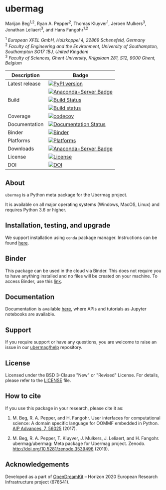 # ubermag
Marijan Beg<sup>1,2</sup>, Ryan A. Pepper<sup>2</sup>, Thomas Kluyver<sup>1</sup>, Jeroen Mulkers<sup>3</sup>, Jonathan Leliaert<sup>3</sup>, and Hans Fangohr<sup>1,2</sup>

<sup>1</sup> *European XFEL GmbH, Holzkoppel 4, 22869 Schenefeld, Germany*  
<sup>2</sup> *Faculty of Engineering and the Environment, University of Southampton, Southampton SO17 1BJ, United Kingdom*  
<sup>3</sup> *Faculty of Sciences, Ghent University, Krijgslaan 281, S12, 9000 Ghent, Belgium*  

| Description | Badge |
| --- | --- |
| Latest release | [![PyPI version](https://badge.fury.io/py/ubermag.svg)](https://badge.fury.io/py/ubermag) |
|                | [![Anaconda-Server Badge](https://anaconda.org/conda-forge/ubermag/badges/version.svg)](https://anaconda.org/conda-forge/ubermag) |
| Build | [![Build Status](https://travis-ci.org/ubermag/ubermag.svg?branch=master)](https://travis-ci.org/ubermag/ubermag) |
|       | [![Build status](https://ci.appveyor.com/api/projects/status/mybyc82pthjy2g42?svg=true)](https://ci.appveyor.com/project/marijanbeg/ubermag) |
| Coverage | [![codecov](https://codecov.io/gh/ubermag/ubermag/branch/master/graph/badge.svg)](https://codecov.io/gh/ubermag/ubermag) |
| Documentation | [![Documentation Status](https://readthedocs.org/projects/ubermag/badge/?version=latest)](https://ubermag.readthedocs.io/en/latest/?badge=latest) |
| Binder | [![Binder](https://mybinder.org/badge_logo.svg)](https://mybinder.org/v2/gh/ubermag/ubermag/master?filepath=docs%2Fipynb%2Findex.ipynb) |
| Platforms | [![Platforms](https://anaconda.org/conda-forge/ubermag/badges/platforms.svg)](https://anaconda.org/conda-forge/ubermag) |
| Downloads | [![Anaconda-Server Badge](https://anaconda.org/conda-forge/ubermag/badges/downloads.svg)](https://anaconda.org/conda-forge/ubermag) |
| License | [![License](https://img.shields.io/badge/License-BSD%203--Clause-blue.svg)](https://opensource.org/licenses/BSD-3-Clause) |
| DOI | [![DOI](https://zenodo.org/badge/DOI/10.5281/zenodo.3539496.svg)](https://doi.org/10.5281/zenodo.3539496) |

## About

`ubermag` is a Python meta package for the Ubermag project.

It is available on all major operating systems (Windows, MacOS, Linux) and requires Python 3.6 or higher.

## Installation, testing, and upgrade

We support installation using `conda` package manager. Instructions can be found [here](https://ubermag.readthedocs.io/en/latest/ipynb/01-tutorial-installation.html).

## Binder

This package can be used in the cloud via Binder. This does not require you to have anything installed and no files will be created on your machine. To access Binder, use this [link](https://mybinder.org/v2/gh/ubermag/ubermag/master?filepath=docs%2Fipynb%2Findex.ipynb).

## Documentation

Documentation is available [here](https://ubermag.readthedocs.io/en/latest/), where APIs and tutorials as Jupyter notebooks are available.

## Support

If you require support or have any questions, you are welcome to raise an issue in our [ubermag/help](https://github.com/ubermag/help) repository.

## License

Licensed under the BSD 3-Clause "New" or "Revised" License. For details, please refer to the [LICENSE](LICENSE) file.

## How to cite

If you use this package in your research, please cite it as:

1. M. Beg, R. A. Pepper, and H. Fangohr. User interfaces for computational science: A domain specific language for OOMMF embedded in Python. [AIP Advances, 7, 56025](http://aip.scitation.org/doi/10.1063/1.4977225) (2017).

2. M. Beg, R. A. Pepper, T. Kluyver, J. Mulkers, J. Leliaert, and H. Fangohr. ubermag/ubermag: Meta package for Ubermag project. Zenodo. http://doi.org/10.5281/zenodo.3539496 (2019).

## Acknowledgements

Developed as a part of [OpenDreamKit](http://opendreamkit.org/) – Horizon 2020 European Research Infrastructure project (676541).

